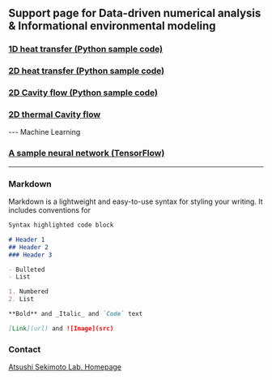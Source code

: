 ## Support page for Data-driven numerical analysis & Informational environmental modeling 

### [1D heat transfer (Python sample code)](1d-heat-transfer.md)


### [2D heat transfer (Python sample code)](2d-heat-transfer.md)


### [2D Cavity flow (Python sample code)](Cavity.md) 

### [2D thermal Cavity flow](thermal-Cavity.md)

--- Machine Learning
### [A sample neural network (TensorFlow)](TensorFlow.md)

---
### Markdown

Markdown is a lightweight and easy-to-use syntax for styling your writing. It includes conventions for

```markdown
Syntax highlighted code block

# Header 1
## Header 2
### Header 3

- Bulleted
- List

1. Numbered
2. List

**Bold** and _Italic_ and `Code` text

[Link](url) and ![Image](src)
```

### Contact

[Atsushi Sekimoto Lab. Homepage](https://sites.google.com/view/sekimoto-lab/lectures/%E3%83%87%E3%83%BC%E3%82%BF%E9%A7%86%E5%8B%95%E5%9E%8B%E6%95%B0%E5%80%A4%E8%A8%88%E7%AE%97-data-driven-numerical-analysis)
